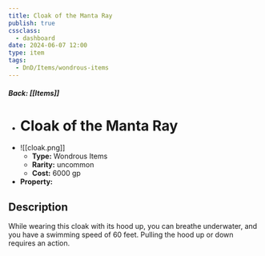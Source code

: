 ```yaml
---
title: Cloak of the Manta Ray
publish: true
cssclass:
  - dashboard
date: 2024-06-07 12:00
type: item
tags:
  - DnD/Items/wondrous-items
---
```


##### Back: [[Items]]

- # Cloak of the Manta Ray
- ![[cloak.png]]
    - **Type:** Wondrous Items
    - **Rarity:** uncommon
    - **Cost:** 6000 gp
- **Property:** 



## Description 

While wearing this cloak with its hood up, you can breathe underwater, and you have a swimming speed of 60 feet. Pulling the hood up or down requires an action.
